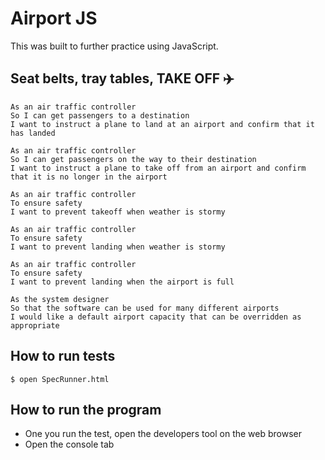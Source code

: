 # Airport JS 

This was built to further practice using JavaScript. 

## Seat belts, tray tables, TAKE OFF ✈️ 


```
As an air traffic controller 
So I can get passengers to a destination 
I want to instruct a plane to land at an airport and confirm that it has landed 

As an air traffic controller 
So I can get passengers on the way to their destination 
I want to instruct a plane to take off from an airport and confirm that it is no longer in the airport

As an air traffic controller 
To ensure safety 
I want to prevent takeoff when weather is stormy 

As an air traffic controller 
To ensure safety 
I want to prevent landing when weather is stormy 

As an air traffic controller 
To ensure safety 
I want to prevent landing when the airport is full 

As the system designer
So that the software can be used for many different airports
I would like a default airport capacity that can be overridden as appropriate
```

## How to run tests

<code>$ open SpecRunner.html</code>

## How to run the program

- One you run the test, open the developers tool on the web browser
- Open the console tab




